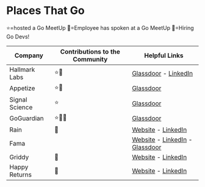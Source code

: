 # Places That Go

⭐=hosted a Go MeetUp
🎤=Employee has spoken at a Go MeetUp
📣=Hiring Go Devs!

|   Company      |Contributions to the Community |Helpful Links                      |
|----------------|-------------------------------|-------------------------------|
|Hallmark Labs|⭐🎤|[Glassdoor](https://www.glassdoor.com/Reviews/Hallmark-Labs-Reviews-E741856.htm) - [LinkedIn](https://www.linkedin.com/company/hallmarklabs/)|
|Appetize|⭐🎤|[Glassdoor](https://www.glassdoor.com/Overview/Working-at-Appetize-EI_IE1462014.11,19.htm)|
|Signal Science|⭐|[Glassdoor](https://www.glassdoor.com/Reviews/Signal-Sciences-Reviews-E1441773.htm)|
|GoGuardian|⭐📣🎤|[Glassdoor](https://www.glassdoor.com/Overview/Working-at-GoGuardian-EI_IE1065069.11,21.htm)|
|Rain|📣|[Website](https://rain.us/) - [LinkedIn](https://www.linkedin.com/company/rain-us/)|
|Fama||[Website](https://fama.io/) - [LinkedIn](https://www.linkedin.com/company/fama-tech/) - [Glassdoor](https://www.glassdoor.com/Overview/Working-at-Fama-Technologies-EI_IE1907713.11,28.htm)
|Griddy|📣|[Website](https://www.griddy.com/) - [LinkedIn](https://www.griddy.com/)|
|Happy Returns|📣|[Website](https://www.happyreturns.com/) - [LinkedIn](https://www.linkedin.com/company/happy-returns/)|
